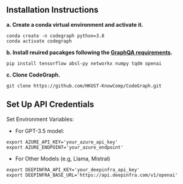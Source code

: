 ## Installation Instructions

**a. Create a conda virtual environment and activate it.**
```shell
conda create -n codegraph python=3.8
conda activate codegraph
```
**b. Install reuired pacakges following the [GraphQA requirements](https://github.com/google-research/google-research/blob/bfa1a6eaaac2bbde8ab6a376de6974233b7456c1/graphqa/requirements.txt).**

```shell
pip install tensorflow absl-py networkx numpy tqdm openai
```

**c. Clone CodeGraph.**
```
git clone https://github.com/HKUST-KnowComp/CodeGraph.git
```

## Set Up API Credentials

Set Environment Variables:
- For GPT-3.5 model:
```shell
export AZURE_API_KEY='your_azure_api_key'
export AZURE_ENDPOINT='your_azure_endpoint'
```
- For Other Models (e.g, Llama, Mistral)
```shell
export DEEPINFRA_API_KEY='your_deepinfra_api_key'
export DEEPINFRA_BASE_URL='https://api.deepinfra.com/v1/openai'
```
